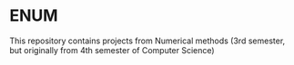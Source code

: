 # ENUM
This repository contains projects from Numerical methods (3rd semester, but originally from 4th semester of Computer Science)
